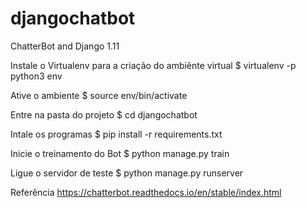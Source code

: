 # djangochatbot
ChatterBot and Django 1.11

Instale o Virtualenv para a criação do ambiênte virtual
$ virtualenv -p python3 env

Ative o ambiente
$ source env/bin/activate

Entre na pasta do projeto
$ cd djangochatbot

Intale os programas
$ pip install -r requirements.txt 

Inicie o treinamento do Bot
$ python manage.py train

Ligue o servidor de teste
$ python manage.py runserver

Referência
https://chatterbot.readthedocs.io/en/stable/index.html
